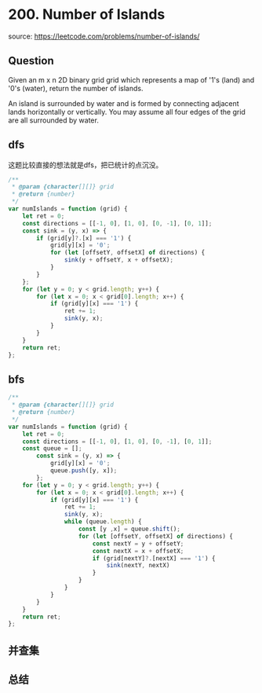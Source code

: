 # 200. Number of Islands

source: <https://leetcode.com/problems/number-of-islands/>

## Question

Given an m x n 2D binary grid grid which represents a map of '1's (land) and '0's (water), return the number of islands.

An island is surrounded by water and is formed by connecting adjacent lands horizontally or vertically. You may assume all four edges of the grid are all surrounded by water.

## dfs

这题比较直接的想法就是dfs，把已统计的点沉没。

```js
/**
 * @param {character[][]} grid
 * @return {number}
 */
var numIslands = function (grid) {
    let ret = 0;
    const directions = [[-1, 0], [1, 0], [0, -1], [0, 1]];
    const sink = (y, x) => {
        if (grid[y]?.[x] === '1') {
            grid[y][x] = '0';
            for (let [offsetY, offsetX] of directions) {
                sink(y + offsetY, x + offsetX);
            }
        }
    };
    for (let y = 0; y < grid.length; y++) {
        for (let x = 0; x < grid[0].length; x++) {
            if (grid[y][x] === '1') {
                ret += 1;
                sink(y, x);
            }
        }
    }
    return ret;
};
```

## bfs

```js
/**
 * @param {character[][]} grid
 * @return {number}
 */
var numIslands = function (grid) {
    let ret = 0;
    const directions = [[-1, 0], [1, 0], [0, -1], [0, 1]];
    const queue = [];
		const sink = (y, x) => {
			grid[y][x] = '0';
			queue.push([y, x]);
		};
    for (let y = 0; y < grid.length; y++) {
        for (let x = 0; x < grid[0].length; x++) {
            if (grid[y][x] === '1') {
                ret += 1;
                sink(y, x);
                while (queue.length) {
                    const [y ,x] = queue.shift();
                    for (let [offsetY, offsetX] of directions) {
                        const nextY = y + offsetY;
                        const nextX = x + offsetX;
                        if (grid[nextY]?.[nextX] === '1') {
                            sink(nextY, nextX)
                        }
                    }
                }
            }
        }
    }
    return ret;
};
```

## 并查集

## 总结
